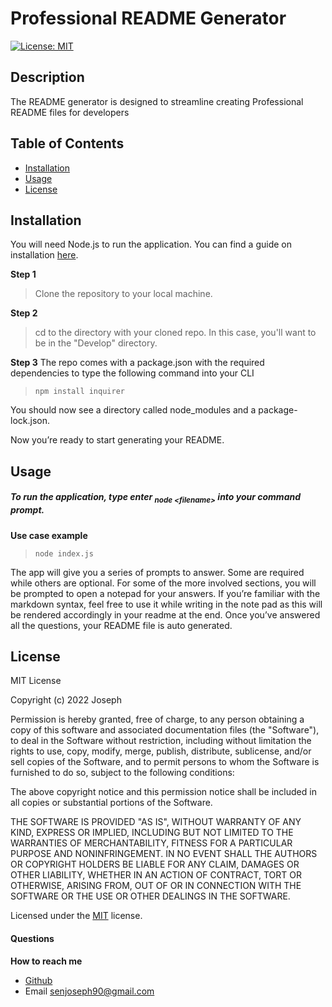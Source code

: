 
    
  # Professional README Generator
  [![License: MIT](https://img.shields.io/badge/License-MIT-yellow.svg)](https://opensource.org/licenses/MIT)
  ## Description
  The README generator is designed to streamline creating Professional README files for developers
  ## Table of Contents
  - [Installation](#installation)
  - [Usage](#usage)
  - [License](#license)
  ## Installation
 
You will need Node.js to run the application. You can find a guide on installation [here](https://coding-boot-camp.github.io/full-stack/nodejs/how-to-install-nodejs).

**Step 1**

> Clone the repository to your local machine.

**Step 2**

> cd to the directory with your cloned repo. In this case, you'll want to be in the "Develop" directory.

**Step 3**
The repo comes with a package.json with the required dependencies to type the following command into your CLI
> `npm install inquirer`

You should now see a directory called node_modules and a package-lock.json.

Now you’re ready to start generating your README.
  ## Usage
  ##### To run the application, type enter <sub>_node \<filename\>_</sub> into your command prompt.
**Use case example**

> `node index.js`

The app will give you a series of prompts to answer. Some are required while others are optional. For some of the more involved sections, you will be prompted to open a notepad for your answers. If you’re familiar with the markdown syntax, feel free to use it while writing in the note pad as this will be rendered accordingly in your readme at the end. 
Once you’ve answered all the questions, your README file is auto generated.

  
  ## License
  
  MIT License 
  
  Copyright (c) 2022 Joseph 
  
  Permission is hereby granted, free of charge, to any person obtaining a copy
  of this software and associated documentation files (the "Software"), to deal
  in the Software without restriction, including without limitation the rights
  to use, copy, modify, merge, publish, distribute, sublicense, and/or sell
  copies of the Software, and to permit persons to whom the Software is
  furnished to do so, subject to the following conditions:

  The above copyright notice and this permission notice shall be included in all
  copies or substantial portions of the Software.

  THE SOFTWARE IS PROVIDED "AS IS", WITHOUT WARRANTY OF ANY KIND, EXPRESS OR
  IMPLIED, INCLUDING BUT NOT LIMITED TO THE WARRANTIES OF MERCHANTABILITY,
  FITNESS FOR A PARTICULAR PURPOSE AND NONINFRINGEMENT. IN NO EVENT SHALL THE
  AUTHORS OR COPYRIGHT HOLDERS BE LIABLE FOR ANY CLAIM, DAMAGES OR OTHER
  LIABILITY, WHETHER IN AN ACTION OF CONTRACT, TORT OR OTHERWISE, ARISING FROM,
  OUT OF OR IN CONNECTION WITH THE SOFTWARE OR THE USE OR OTHER DEALINGS IN THE
  SOFTWARE.  
   
  
  Licensed under the <a href="/microsoft/vscode/blob/main/LICENSE.txt">MIT</a> license.
  
  #### Questions
  **How to reach me**
  - <a href="undefined">Github</a>
  - Email senjoseph90@gmail.com
   
  
  
